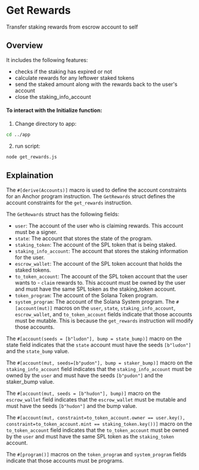 # Get Rewards
Transfer staking rewards from escrow account to self
## Overview
It includes the following features:
- checks if the staking has expired or not
- calculate rewards for any leftower staked tokens
- send the staked amount along with the rewards back to the user's account
- close the staking_info_account

#### To interact with the Initialize function:
1. Change directory to app:
```bash
cd ../app
```
2. run script:
```bash
node get_rewards.js
```
## Explaination

The `#[derive(Accounts)]` macro is used to define the account constraints for an Anchor program instruction. The `GetRewards` struct defines the account constraints for the `get_rewards` instruction.

The `GetRewards` struct has the following fields:

- `user`: The account of the user who is claiming rewards. This account must be a signer.
- `state`: The account that stores the state of the program.
- `staking_token`: The account of the SPL token that is being staked.
- `staking_info_account`: The account that stores the staking information for the user.
- `escrow_wallet`: The account of the SPL token account that holds the staked tokens.
- `to_token_account`: The account of the SPL token account that the user wants to - `claim` rewards to. This account must be owned by the user and must have the same SPL token as the staking_token account.
- `token_program`: The account of the Solana Token program.
- `system_program`: The account of the Solana System program.
The `#[account(mut)]` macros on the `user`, `state`, `staking_info_account`, `escrow_wallet`, and `to_token_account` fields indicate that those accounts must be mutable. This is because the `get_rewards` instruction will modify those accounts.

The `#[account(seeds = [b"ludon"], bump = state_bump)]` macro on the state field indicates that the `state` account must have the seeds `[b"ludon"]` and the `state_bump` value.

The `#[account(mut, seeds=[b"pudon"], bump = staker_bump)]` macro on the `staking_info_account` field indicates that the `staking_info_account` must be owned by the `user` and must have the seeds `[b"pudon"]` and the staker_bump value.

The `#[account(mut, seeds = [b"hudon"], bump)]` macro on the `escrow_wallet` field indicates that the `escrow_wallet` must be mutable and must have the seeds `[b"hudon"]` and the bump value.

The `#[account(mut, constraint=to_token_account.owner == user.key(), constraint=to_token_account.mint == staking_token.key())]` macro on the `to_token_account` field indicates that the `to_token_account` must be owned by the `user` and must have the same SPL token as the `staking_token` account.

The `#[program()]` macros on the `token_program` and `system_program` fields indicate that those accounts must be programs.